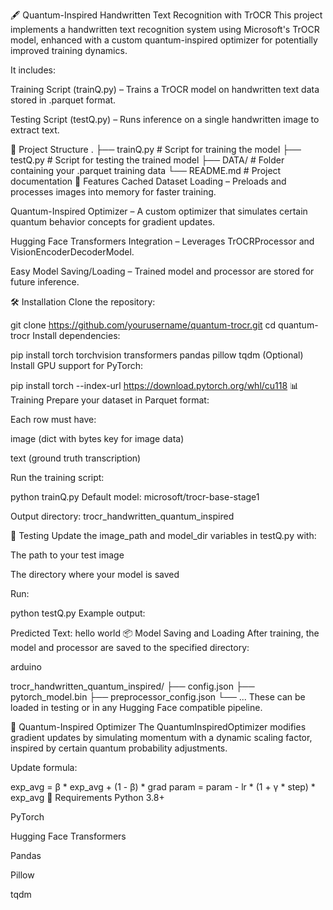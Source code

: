 🖋 Quantum-Inspired Handwritten Text Recognition with TrOCR
This project implements a handwritten text recognition system using Microsoft's TrOCR model, enhanced with a custom quantum-inspired optimizer for potentially improved training dynamics.

It includes:

Training Script (trainQ.py) – Trains a TrOCR model on handwritten text data stored in .parquet format.

Testing Script (testQ.py) – Runs inference on a single handwritten image to extract text.

📂 Project Structure
.
├── trainQ.py   # Script for training the model
├── testQ.py    # Script for testing the trained model
├── DATA/       # Folder containing your .parquet training data
└── README.md   # Project documentation
🚀 Features
Cached Dataset Loading – Preloads and processes images into memory for faster training.

Quantum-Inspired Optimizer – A custom optimizer that simulates certain quantum behavior concepts for gradient updates.

Hugging Face Transformers Integration – Leverages TrOCRProcessor and VisionEncoderDecoderModel.

Easy Model Saving/Loading – Trained model and processor are stored for future inference.

🛠 Installation
Clone the repository:

git clone https://github.com/yourusername/quantum-trocr.git
cd quantum-trocr
Install dependencies:


pip install torch torchvision transformers pandas pillow tqdm
(Optional) Install GPU support for PyTorch:


pip install torch --index-url https://download.pytorch.org/whl/cu118
📊 Training
Prepare your dataset in Parquet format:

Each row must have:

image (dict with bytes key for image data)

text (ground truth transcription)

Run the training script:


python trainQ.py
Default model: microsoft/trocr-base-stage1

Output directory: trocr_handwritten_quantum_inspired

🧪 Testing
Update the image_path and model_dir variables in testQ.py with:

The path to your test image

The directory where your model is saved

Run:


python testQ.py
Example output:

Predicted Text: hello world
📦 Model Saving and Loading
After training, the model and processor are saved to the specified directory:

arduino

trocr_handwritten_quantum_inspired/
├── config.json
├── pytorch_model.bin
├── preprocessor_config.json
└── ...
These can be loaded in testing or in any Hugging Face compatible pipeline.

🧠 Quantum-Inspired Optimizer
The QuantumInspiredOptimizer modifies gradient updates by simulating momentum with a dynamic scaling factor, inspired by certain quantum probability adjustments.

Update formula:

exp_avg = β * exp_avg + (1 - β) * grad
param   = param - lr * (1 + γ * step) * exp_avg
📌 Requirements
Python 3.8+

PyTorch

Hugging Face Transformers

Pandas

Pillow

tqdm

